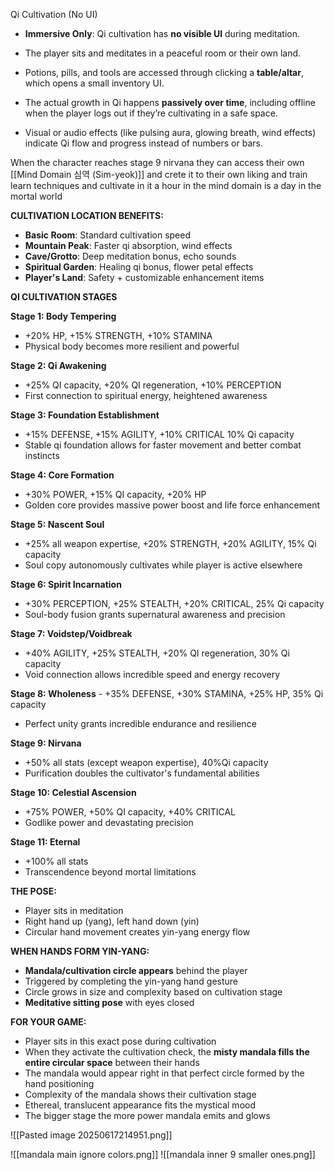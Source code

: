 Qi Cultivation (No UI)
- **Immersive Only**: Qi cultivation has **no visible UI** during meditation.
    
- The player sits and meditates in a peaceful room or their own land.
    
- Potions, pills, and tools are accessed through clicking a **table/altar**, which opens a small inventory UI.
    
- The actual growth in Qi happens **passively over time**, including offline when the player logs out  if they’re cultivating in a safe space.
    
- Visual or audio effects (like pulsing aura, glowing breath, wind effects) indicate Qi flow and progress instead of numbers or bars.

When the character reaches stage 9 nirvana they can access their own [[Mind Domain 심역 (Sim-yeok)]] and crete it to their own liking and train learn techniques and cultivate in it a hour in the mind domain is a day in the mortal world

**CULTIVATION LOCATION BENEFITS:**
- **Basic Room**: Standard cultivation speed
- **Mountain Peak**: Faster qi absorption, wind effects
- **Cave/Grotto**: Deep meditation bonus, echo sounds
- **Spiritual Garden**: Healing qi bonus, flower petal effects
- **Player's Land**: Safety + customizable enhancement items

**QI CULTIVATION STAGES**

**Stage 1: Body Tempering**
- +20% HP, +15% STRENGTH, +10% STAMINA
- Physical body becomes more resilient and powerful

**Stage 2: Qi Awakening**
- +25% QI capacity, +20% QI regeneration, +10% PERCEPTION
- First connection to spiritual energy, heightened awareness

**Stage 3: Foundation Establishment**
- +15% DEFENSE, +15% AGILITY, +10% CRITICAL 10% Qi capacity
- Stable qi foundation allows for faster movement and better combat instincts

**Stage 4: Core Formation**
- +30% POWER, +15% QI capacity, +20% HP
- Golden core provides massive power boost and life force enhancement

**Stage 5: Nascent Soul**
- +25% all weapon expertise, +20% STRENGTH, +20% AGILITY, 15% Qi capacity
- Soul copy autonomously cultivates while player is active elsewhere

**Stage 6: Spirit Incarnation**
- +30% PERCEPTION, +25% STEALTH, +20% CRITICAL, 25% Qi capacity
- Soul-body fusion grants supernatural awareness and precision

**Stage 7: Voidstep/Voidbreak**
- +40% AGILITY, +25% STEALTH, +20% QI regeneration, 30% Qi capacity
- Void connection allows incredible speed and energy recovery

**Stage 8: Wholeness**
	- +35% DEFENSE, +30% STAMINA, +25% HP, 35% Qi capacity
- Perfect unity grants incredible endurance and resilience

**Stage 9: Nirvana**
- +50% all stats (except weapon expertise), 40%Qi capacity
- Purification doubles the cultivator's fundamental abilities

**Stage 10: Celestial Ascension**
- +75% POWER, +50% QI capacity, +40% CRITICAL
- Godlike power and devastating precision

**Stage 11: Eternal**
- +100% all stats
- Transcendence beyond mortal limitations


**THE POSE:**
- Player sits in meditation
- Right hand up (yang), left hand down (yin)
- Circular hand movement creates yin-yang energy flow

**WHEN HANDS FORM YIN-YANG:**
- **Mandala/cultivation circle appears** behind the player
- Triggered by completing the yin-yang hand gesture
- Circle grows in size and complexity based on cultivation stage
- **Meditative sitting pose** with eyes closed

**FOR YOUR GAME:**
- Player sits in this exact pose during cultivation
- When they activate the cultivation check, the **misty mandala fills the entire circular space** between their hands
- The mandala would appear right in that perfect circle formed by the hand positioning
- Complexity of the mandala shows their cultivation stage
- Ethereal, translucent appearance fits the mystical mood
- The bigger stage the more power mandala emits and glows

![[Pasted image 20250617214951.png]]

![[mandala main ignore colors.png]]
![[mandala inner 9 smaller ones.png]]